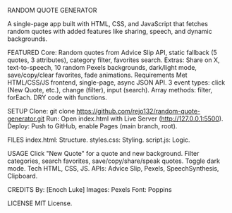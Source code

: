 RANDOM QUOTE GENERATOR

A single-page app built with HTML, CSS, and JavaScript that fetches random quotes with added features like sharing, speech, and dynamic backgrounds.

FEATURED
Core: Random quotes from Advice Slip API, static fallback (5 quotes, 3 attributes), category filter, favorites search.
Extras: Share on X, text-to-speech, 10 random Pexels backgrounds, dark/light mode, save/copy/clear favorites, fade animations.
Requirements Met
HTML/CSS/JS frontend, single-page, async JSON API.
3 event types: click (New Quote, etc.), change (filter), input (search).
Array methods: filter, forEach.
DRY code with functions.


SETUP
Clone: git clone https://github.com/rejo132/random-quote-generator.git
Run: Open index.html with Live Server (http://127.0.0.1:5500).
Deploy: Push to GitHub, enable Pages (main branch, root).

FILES
index.html: Structure.
styles.css: Styling.
script.js: Logic.

USAGE
Click "New Quote" for a quote and new background.
Filter categories, search favorites, save/copy/share/speak quotes.
Toggle dark mode.
Tech
HTML, CSS, JS.
APIs: Advice Slip, Pexels, SpeechSynthesis, Clipboard.

CREDITS
By: [Enoch Luke]
Images: Pexels
Font: Poppins

LICENSE
MIT License.
